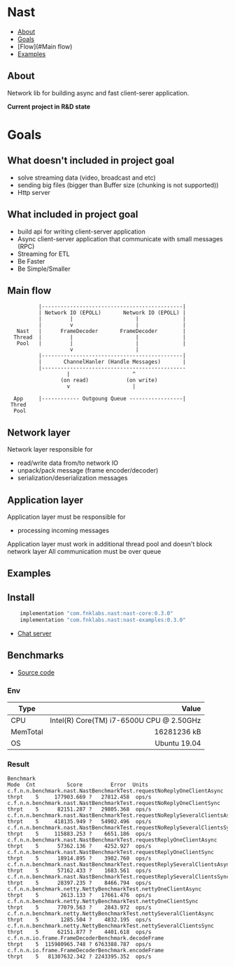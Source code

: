 # Nast

* [About](#About)
* [Goals](#Goals)
* [Flow](#Main flow)
* [Examples](#Examples)

## About
Network lib for building async and fast client-serer application. 

**Current project in R&D state**

# Goals

## What doesn't included in project goal

* solve streaming data (video, broadcast and etc)
* sending big files (bigger than Buffer size (chunking is not supported))
* Http server

## What included in project goal

* build api for writing client-server application
* Async client-server application that communicate with small messages (RPC)
* Streaming for ETL 
* Be Faster
* Be Simple/Smaller


## Main flow

```
          |---------------------------------------------|
          | Network IO (EPOLL)       Network IO (EPOLL) |
          |         |                    |              |
          |         v                    |              |
   Nast   |      FrameDecoder       FrameDecoder        | 
  Thread  |         |                    |              |
   Pool   |         |                    |              |
                    v                    |
          |---------------------------------------------|
          |       ChannelHanler (Handle Messages)       |
          |----------------------------------------------
                   |                    ^
                 (on read)            (on write)
                   v                    |
                        
  App     |------------ Outgoung Queue -----------------|
 Thred    
  Pool    
```

## Network layer
Network layer responsible for 
* read/write data from/to network IO
* unpack/pack message (frame encoder/decoder)
* serialization/deserialization messages


## Application layer

Application layer must be responsible for
* processing incoming messages

Application layer must work in additional thread pool and doesn't block network layer
All communication must be over queue 

## Examples

## Install

```gradle
    implementation "com.fnklabs.nast:nast-core:0.3.0"
    implementation "com.fnklabs.nast:nast-examples:0.3.0"
```

* [Chat server](./nast-examples/README.md)

## Benchmarks

* [Source code](./nast-core/src/jmh)

### Env 

| Type | Value |
|-----|-----:|
| CPU| Intel(R) Core(TM) i7-6500U CPU @ 2.50GHz |
| MemTotal |       16281236 kB  | 
| OS | Ubuntu 19.04|

### Result
```
Benchmark                                                                    Mode  Cnt          Score         Error  Units
c.f.n.n.benchmark.nast.NastBenchmarkTest.requestNoReplyOneClientAsync       thrpt    5     177903.669 ?   27812.458  ops/s
c.f.n.n.benchmark.nast.NastBenchmarkTest.requestNoReplyOneClientSync        thrpt    5      82151.287 ?   29805.368  ops/s
c.f.n.n.benchmark.nast.NastBenchmarkTest.requestNoReplySeveralClientsAsync  thrpt    5     418135.949 ?   54902.496  ops/s
c.f.n.n.benchmark.nast.NastBenchmarkTest.requestNoReplySeveralClientsSync   thrpt    5     115883.253 ?    6651.186  ops/s
c.f.n.n.benchmark.nast.NastBenchmarkTest.requestReplyOneClientAsync         thrpt    5      57362.136 ?    4252.927  ops/s
c.f.n.n.benchmark.nast.NastBenchmarkTest.requestReplyOneClientSync          thrpt    5      18914.895 ?    3982.760  ops/s
c.f.n.n.benchmark.nast.NastBenchmarkTest.requestReplySeveralClientsAsync    thrpt    5      57162.433 ?    1683.561  ops/s
c.f.n.n.benchmark.nast.NastBenchmarkTest.requestReplySeveralClientsSync     thrpt    5      28397.235 ?    8466.794  ops/s
c.f.n.n.benchmark.netty.NettyBenchmarkTest.nettyOneClientAsync              thrpt    5       2613.133 ?   17661.476  ops/s
c.f.n.n.benchmark.netty.NettyBenchmarkTest.nettyOneClientSync               thrpt    5      77079.563 ?    2843.972  ops/s
c.f.n.n.benchmark.netty.NettyBenchmarkTest.nettySeveralClientAsync          thrpt    5       1285.504 ?    4832.195  ops/s
c.f.n.n.benchmark.netty.NettyBenchmarkTest.nettySeveralClientsSync          thrpt    5      62151.877 ?    4401.618  ops/s
c.f.n.n.io.frame.FrameDecoderBenchmark.decodeFrame                          thrpt    5  115980965.748 ? 6763388.787  ops/s
c.f.n.n.io.frame.FrameDecoderBenchmark.encodeFrame                          thrpt    5   81307632.342 ? 2243395.352  ops/s
```
 